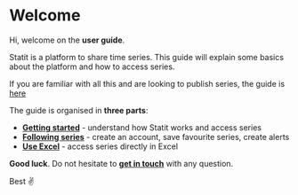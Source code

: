 # Welcome

Hi, welcome on the **user guide**.

Statit is a platform to share time series. This guide will explain some basics about the platform and how to access series.

If you are familiar with all this and are looking to publish series, the guide is [here](http://helppub_en.gostatit.com)

The guide is organised in **three parts**:

* [**Getting started**](gs/index.md) - understand how Statit works and access series
* [**Following series**](favs/index.md) - create an account, save favourite series, create alerts
* [**Use Excel**](excel/index.md) - access series directly in Excel

**Good luck**. Do not hesitate to [**get in touch**](mailto:hi@gostatit.com)  with any question.

Best ✌️
